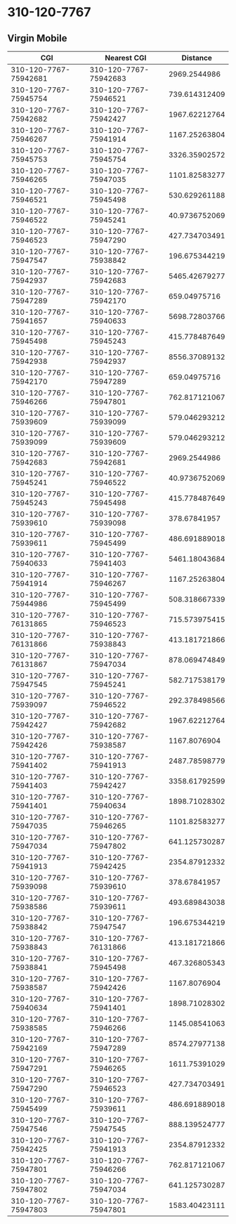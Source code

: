 # 310-120-7767
## Virgin Mobile


| CGI | Nearest CGI | Distance |
|-----|-------------|----------|
| 310-120-7767-75942681 | 310-120-7767-75942683 | 2969.2544986 |
| 310-120-7767-75945754 | 310-120-7767-75946521 | 739.614312409 |
| 310-120-7767-75942682 | 310-120-7767-75942427 | 1967.62212764 |
| 310-120-7767-75946267 | 310-120-7767-75941914 | 1167.25263804 |
| 310-120-7767-75945753 | 310-120-7767-75945754 | 3326.35902572 |
| 310-120-7767-75946265 | 310-120-7767-75947035 | 1101.82583277 |
| 310-120-7767-75946521 | 310-120-7767-75945498 | 530.629261188 |
| 310-120-7767-75946522 | 310-120-7767-75945241 | 40.9736752069 |
| 310-120-7767-75946523 | 310-120-7767-75947290 | 427.734703491 |
| 310-120-7767-75947547 | 310-120-7767-75938842 | 196.675344219 |
| 310-120-7767-75942937 | 310-120-7767-75942683 | 5465.42679277 |
| 310-120-7767-75947289 | 310-120-7767-75942170 | 659.04975716 |
| 310-120-7767-75941657 | 310-120-7767-75940633 | 5698.72803766 |
| 310-120-7767-75945498 | 310-120-7767-75945243 | 415.778487649 |
| 310-120-7767-75942938 | 310-120-7767-75942937 | 8556.37089132 |
| 310-120-7767-75942170 | 310-120-7767-75947289 | 659.04975716 |
| 310-120-7767-75946266 | 310-120-7767-75947801 | 762.817121067 |
| 310-120-7767-75939609 | 310-120-7767-75939099 | 579.046293212 |
| 310-120-7767-75939099 | 310-120-7767-75939609 | 579.046293212 |
| 310-120-7767-75942683 | 310-120-7767-75942681 | 2969.2544986 |
| 310-120-7767-75945241 | 310-120-7767-75946522 | 40.9736752069 |
| 310-120-7767-75945243 | 310-120-7767-75945498 | 415.778487649 |
| 310-120-7767-75939610 | 310-120-7767-75939098 | 378.67841957 |
| 310-120-7767-75939611 | 310-120-7767-75945499 | 486.691889018 |
| 310-120-7767-75940633 | 310-120-7767-75941403 | 5461.18043684 |
| 310-120-7767-75941914 | 310-120-7767-75946267 | 1167.25263804 |
| 310-120-7767-75944986 | 310-120-7767-75945499 | 508.318667339 |
| 310-120-7767-76131865 | 310-120-7767-75946523 | 715.573975415 |
| 310-120-7767-76131866 | 310-120-7767-75938843 | 413.181721866 |
| 310-120-7767-76131867 | 310-120-7767-75947034 | 878.069474849 |
| 310-120-7767-75947545 | 310-120-7767-75945241 | 582.717538179 |
| 310-120-7767-75939097 | 310-120-7767-75946522 | 292.378498566 |
| 310-120-7767-75942427 | 310-120-7767-75942682 | 1967.62212764 |
| 310-120-7767-75942426 | 310-120-7767-75938587 | 1167.8076904 |
| 310-120-7767-75941402 | 310-120-7767-75941913 | 2487.78598779 |
| 310-120-7767-75941403 | 310-120-7767-75942427 | 3358.61792599 |
| 310-120-7767-75941401 | 310-120-7767-75940634 | 1898.71028302 |
| 310-120-7767-75947035 | 310-120-7767-75946265 | 1101.82583277 |
| 310-120-7767-75947034 | 310-120-7767-75947802 | 641.125730287 |
| 310-120-7767-75941913 | 310-120-7767-75942425 | 2354.87912332 |
| 310-120-7767-75939098 | 310-120-7767-75939610 | 378.67841957 |
| 310-120-7767-75938586 | 310-120-7767-75939611 | 493.689843038 |
| 310-120-7767-75938842 | 310-120-7767-75947547 | 196.675344219 |
| 310-120-7767-75938843 | 310-120-7767-76131866 | 413.181721866 |
| 310-120-7767-75938841 | 310-120-7767-75945498 | 467.326805343 |
| 310-120-7767-75938587 | 310-120-7767-75942426 | 1167.8076904 |
| 310-120-7767-75940634 | 310-120-7767-75941401 | 1898.71028302 |
| 310-120-7767-75938585 | 310-120-7767-75946266 | 1145.08541063 |
| 310-120-7767-75942169 | 310-120-7767-75947289 | 8574.27977138 |
| 310-120-7767-75947291 | 310-120-7767-75946265 | 1611.75391029 |
| 310-120-7767-75947290 | 310-120-7767-75946523 | 427.734703491 |
| 310-120-7767-75945499 | 310-120-7767-75939611 | 486.691889018 |
| 310-120-7767-75947546 | 310-120-7767-75947545 | 888.139524777 |
| 310-120-7767-75942425 | 310-120-7767-75941913 | 2354.87912332 |
| 310-120-7767-75947801 | 310-120-7767-75946266 | 762.817121067 |
| 310-120-7767-75947802 | 310-120-7767-75947034 | 641.125730287 |
| 310-120-7767-75947803 | 310-120-7767-75947801 | 1583.40423111 |
